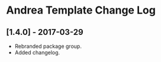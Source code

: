 
# Andrea Template Change Log

## [1.4.0] - 2017-03-29

- Rebranded package group.
- Added changelog.
